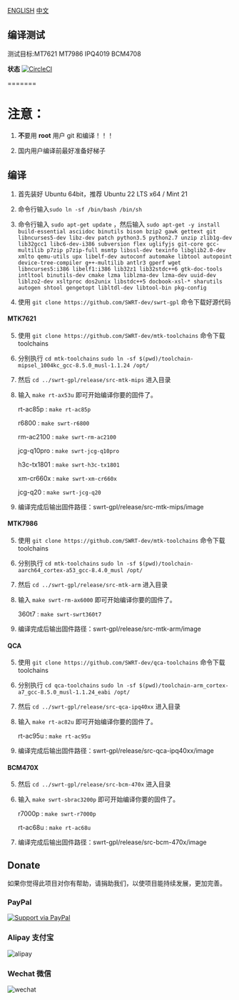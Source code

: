 
[ENGLISH](README_en.md) [中文](README.md)

## 编译测试

测试目标:MT7621 MT7986 IPQ4019 BCM4708

**状态** [![CircleCI](https://dl.circleci.com/status-badge/img/gh/SWRT-dev/swrt-gpl/tree/master.svg?style=svg)](https://dl.circleci.com/status-badge/redirect/gh/SWRT-dev/swrt-gpl/tree/master)

=======

注意：
======

1. **不**要用 **root** 用户 git 和编译！！！

2. 国内用户编译前最好准备好梯子

## 编译

1. 首先装好 Ubuntu 64bit，推荐  Ubuntu 22 LTS x64 / Mint 21

2. 命令行输入`sudo ln -sf /bin/bash /bin/sh`

3. 命令行输入 `sudo apt-get update` ，然后输入
   `sudo apt-get -y install build-essential asciidoc binutils bison bzip2 gawk gettext git libncurses5-dev libz-dev patch python3.5 python2.7 unzip zlib1g-dev lib32gcc1 libc6-dev-i386 subversion flex uglifyjs git-core gcc-multilib p7zip p7zip-full msmtp libssl-dev texinfo libglib2.0-dev xmlto qemu-utils upx libelf-dev autoconf automake libtool autopoint device-tree-compiler g++-multilib antlr3 gperf wget libncurses5:i386 libelf1:i386 lib32z1 lib32stdc++6 gtk-doc-tools intltool binutils-dev cmake lzma liblzma-dev lzma-dev uuid-dev liblzo2-dev xsltproc dos2unix libstdc++5 docbook-xsl-* sharutils autogen shtool gengetopt libltdl-dev libtool-bin pkg-config`

4. 使用 `git clone https://github.com/SWRT-dev/swrt-gpl` 命令下载好源代码
   
#### MTK7621

5. 使用 `git clone https://github.com/SWRT-dev/mtk-toolchains` 命令下载toolchains

6. 分别执行 `cd mtk-toolchains`
   `sudo ln -sf $(pwd)/toolchain-mipsel_1004kc_gcc-8.5.0_musl-1.1.24 /opt/`

7. 然后 `cd ../swrt-gpl/release/src-mtk-mips` 进入目录

8. 输入 `make rt-ax53u` 即可开始编译你要的固件了。
   
   rt-ac85p : `make rt-ac85p`
   
   r6800 : `make swrt-r6800`
   
   rm-ac2100 : `make swrt-rm-ac2100`
   
   jcg-q10pro : `make swrt-jcg-q10pro`
   
   h3c-tx1801 : `make swrt-h3c-tx1801`

   xm-cr660x : `make swrt-xm-cr660x`

   jcg-q20 : `make swrt-jcg-q20`

9. 编译完成后输出固件路径：swrt-gpl/release/src-mtk-mips/image

#### MTK7986

5. 使用 `git clone https://github.com/SWRT-dev/mtk-toolchains` 命令下载toolchains

6. 分别执行 `cd mtk-toolchains`
   `sudo ln -sf $(pwd)/toolchain-aarch64_cortex-a53_gcc-8.4.0_musl /opt/`

7. 然后 `cd ../swrt-gpl/release/src-mtk-arm` 进入目录

8. 输入 `make swrt-rm-ax6000` 即可开始编译你要的固件了。

   360t7 : `make swrt-swrt360t7`

9. 编译完成后输出固件路径：swrt-gpl/release/src-mtk-arm/image

#### QCA

5. 使用 `git clone https://github.com/SWRT-dev/qca-toolchains` 命令下载toolchains

6. 分别执行 `cd qca-toolchains`
	`sudo ln -sf $(pwd)/toolchain-arm_cortex-a7_gcc-8.5.0_musl-1.1.24_eabi /opt/`

7. 然后 `cd ../swrt-gpl/release/src-qca-ipq40xx` 进入目录

8. 输入 `make rt-ac82u` 即可开始编译你要的固件了。

	rt-ac95u : `make rt-ac95u`

9. 编译完成后输出固件路径：swrt-gpl/release/src-qca-ipq40xx/image


#### BCM470X

5. 然后 `cd ../swrt-gpl/release/src-bcm-470x` 进入目录

6. 输入 `make swrt-sbrac3200p` 即可开始编译你要的固件了。

	r7000p : `make swrt-r7000p`

	rt-ac68u : `make rt-ac68u`

7. 编译完成后输出固件路径：swrt-gpl/release/src-bcm-470x/image

## Donate

如果你觉得此项目对你有帮助，请捐助我们，以使项目能持续发展，更加完善。

### PayPal

[![Support via PayPal](https://cdn.rawgit.com/twolfson/paypal-github-button/1.0.0/dist/button.svg)](https://paypal.me/paldier9/)

### Alipay 支付宝

![alipay](doc/alipay_donate.jpg)

### Wechat 微信

![wechat](doc/wechat_donate.jpg)


